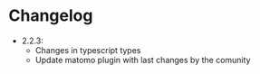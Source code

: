 # Changelog

- 2.2.3:
    * Changes in typescript types
    * Update matomo plugin with last changes by the comunity
